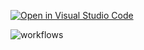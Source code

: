 [![Open in Visual Studio Code](https://classroom.github.com/assets/open-in-vscode-f059dc9a6f8d3a56e377f745f24479a46679e63a5d9fe6f495e02850cd0d8118.svg)](https://classroom.github.com/online_ide?assignment_repo_id=6353937&assignment_repo_type=AssignmentRepo)

![workflows](https://github.com/TestowanieAutomatyczneUG/laboratorium-6-DominikaBober/blob/main/.github/workflows/python-CI.yml/badge.svg)
